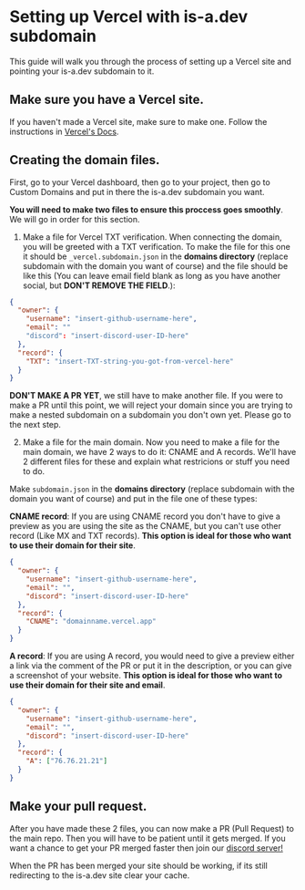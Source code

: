 # Setting up Vercel with is-a.dev subdomain

This guide will walk you through the process of setting up a Vercel site and pointing your is-a.dev subdomain to it.

## Make sure you have a Vercel site.
If you haven't made a Vercel site, make sure to make one. Follow the instructions in [Vercel's Docs](https://vercel.com/docs/getting-started-with-vercel).

## Creating the domain files.
First, go to your Vercel dashboard, then go to your project, then go to Custom Domains and put in there the is-a.dev subdomain you want.

**You will need to make two files to ensure this proccess goes smoothly**. We will go in order for this section.

1. Make a file for Vercel TXT verification.
When connecting the domain, you will be greeted with a TXT verification. To make the file for this one it should be `_vercel.subdomain.json` in the **domains directory** (replace subdomain with the domain you want of course) and the file should be like this (You can leave email field blank as long as you have another social, but **DON'T REMOVE THE FIELD**.):
```json
{
  "owner": {
    "username": "insert-github-username-here",
    "email": ""
    "discord": "insert-discord-user-ID-here"
  },
  "record": {
    "TXT": "insert-TXT-string-you-got-from-vercel-here"
  }
}
```
**DON'T MAKE A PR YET**, we still have to make another file. If you were to make a PR until this point, we will reject your domain since you are trying to make a nested subdomain on a subdomain you don't own yet. Please go to the next step.

2. Make a file for the main domain.
Now you need to make a file for the main domain, we have 2 ways to do it: CNAME and A records. We'll have 2 different files for these and explain what restricions or stuff you need to do.

Make `subdomain.json` in the **domains directory** (replace subdomain with the domain you want of course) and put in the file one of these types:

**CNAME record**: If you are using CNAME record you don't have to give a preview as you are using the site as the CNAME, but you can't use other record (Like MX and TXT records). **This option is ideal for those who want to use their domain for their site**.
```json
{
  "owner": {
    "username": "insert-github-username-here",
    "email": "",
    "discord": "insert-discord-user-ID-here"
  },
  "record": {
    "CNAME": "domainname.vercel.app"
  }
}
```
**A record**: If you are using A record, you would need to give a preview either a link via the comment of the PR or put it in the description, or you can give a screenshot of your website. **This option is ideal for those who want to use their domain for their site and email**.
```json
{
  "owner": {
    "username": "insert-github-username-here",
    "email": "",
    "discord": "insert-discord-user-ID-here"
  },
  "record": {
    "A": ["76.76.21.21"]
  }
}
```
## Make your pull request.
After you have made these 2 files, you can now make a PR (Pull Request) to the main repo. Then you will have to be patient until it gets merged. If you want a chance to get your PR merged faster then join our [discord server!](https://discord.gg/is-a-dev-830872854677422150)

When the PR has been merged your site should be working, if its still redirecting to the is-a.dev site clear your cache.
